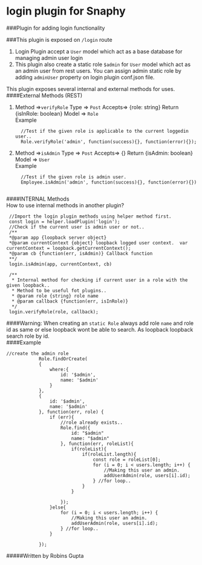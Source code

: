 # login plugin for Snaphy


###Plugin for adding login functionality

###This plugin is exposed on  `/login` route


1) Login Plugin accept a `User` model which act as a base database for managing admin user login
2) This plugin also create a static role `$admin` for `User` model which act as an admin user from rest users. 
   You can assign admin static role by  adding `adminUser` property on login plugin conf.json file.  

This plugin exposes several internal and external methods for uses.
####External Methods (REST) 
1) Method =>`verifyRole` Type => `Post` Accepts=> {role:  string} Return {isInRole: boolean} Model => `Role`  
   Example  
   ```
     //Test if the given role is applicable to the current loggedin user..
     Role.verifyRole('admin', function(success){}, function(error){});
   ```

2) Method =>`isAdmin` Type => `Post` Accepts=> {} Return {isAdmin: boolean} Model => `User`  
   Example  
   ```
     //Test if the given role is admin user.
     Employee.isAdmin('admin', function(success){}, function(error){})
     
   ```

####INTERNAL Methods  
 How to use internal methods in another plugin?  
 ```
  //Import the login plugin methods using helper method first. 
  const login = helper.loadPlugin('login');
  //Check if the current user is admin user or not..
  /**
  *@param app {loopback server object}
  *@param currentContext {object} loopback logged user context.  var currentContext = loopback.getCurrentContext();
  *@param cb {function(err, isAdmin)} Callback function
  **/
  login.isAdmin(app, currentContext, cb)
  
  /**
   * Internal method for checking if current user in a role with the given loopback..
   * Method to be useful fot plugins..
   * @param role {string} role name
   * @param callback {function(err, isInRole)}
   */
  login.verifyRole(role, callback); 
 ```
 
 
 ####Warning: When creating an `static Role` always add role `name` and role id as same or else loopback wont be able to search. As loopback loopback search role by id.  
 ####Example  
 ```
 //create the admin role
             Role.findOrCreate(
             {
                 where:{
                     id: '$admin',
                     name: '$admin'
                 }
             },
             {
                 id: '$admin',
                 name: '$admin'
             }, function(err, role) {
                 if (err){
                     //role already exists..
                     Role.find({
                         id: "$admin"
                         name: "$admin"
                     }, function(err, roleList){
                         if(roleList){
                             if(roleList.length){
                                 const role = roleList[0];
                                 for (i = 0; i < users.length; i++) {
                                     //Making this user an admin.
                                     addUserAdmin(role, users[i].id);
                                 } //for loop..
                             }
                         }
 
                     });
                 }else{
                     for (i = 0; i < users.length; i++) {
                         //Making this user an admin.
                         addUserAdmin(role, users[i].id);
                     } //for loop..
                 }
 
             });
 ```
 
 




#####Written by Robins Gupta

